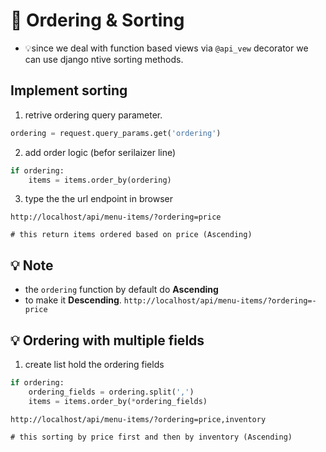 # 📑 Ordering & Sorting

- 💡since we deal with function based views via `@api_vew` decorator we can use django ntive sorting methods.

## Implement sorting 
1. retrive ordering query parameter.
```python
ordering = request.query_params.get('ordering')
```
2. add order logic (befor serilaizer line)
```python
if ordering:
    items = items.order_by(ordering)
```
3. type the the url endpoint in browser
```http
http://localhost/api/menu-items/?ordering=price

# this return items ordered based on price (Ascending)
```

## 💡 Note
- the `ordering` function by default do **Ascending**
- to make it **Descending**. `http://localhost/api/menu-items/?ordering=-price`

## 💡 Ordering with multiple fields
1. create list hold the ordering fields
```python 
if ordering:
    ordering_fields = ordering.split(',')
    items = items.order_by(*ordering_fields)
```
```http
http://localhost/api/menu-items/?ordering=price,inventory

# this sorting by price first and then by inventory (Ascending)
```